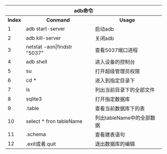 <table>
    <tr>
        <th colspan="3">adb命令</th>
    </tr>
    <tr>
        <th>Index</th>
        <th>Conmand</th>
        <th>Usage</th>
    </tr>
    <tr>
        <td>1</td>
        <td>adb start-server</td>
        <td>启动adb</td>
    </tr>
    <tr>
        <td>2</td>
        <td>adb kill-server</td>
        <td>关闭adb</td>
    </tr>
    <tr>
        <td>3</td>
        <td>netstat -aon|findstr "5037"</td>
        <td>查看5037端口进程</td>
    </tr>
    <tr>
        <td>4</td>
        <td>adb shell</td>
        <td>进入设备的控制台</td>
    </tr>
    <tr>
        <td>5</td>
        <td>su</td>
        <td>打开超级管理员权限</td>
    </tr>
    <tr>
        <td>6</td>
        <td>cd *</td>
        <td>进入到指定目录下</td>
    </tr>
    <tr>
        <td>7</td>
        <td>ls</td>
        <td>列出当前目录下的全部文件</td>
    </tr>
    <tr>
        <td>8</td>
        <td>sqlite3</td>
        <td>打开指定数据库</td>
    </tr>
    <tr>
        <td>9</td>
        <td>.table</td>
        <td>查看当前数据库下的表</td>
    </tr>
    <tr>
        <td>10</td>
        <td>select * fron tableName</td>
        <td>列出tableName中的全部数据</td>
    <tr>
        <td>11</td>
        <td>.schema</td>
        <td>查看建表语句</td>
    </tr>
    <tr>
        <td>12</td>
        <td>.exit或者.quit</td>
        <td>退出数据库的编辑</td>
    </tr>
</table>
